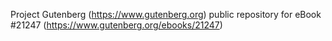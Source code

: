 Project Gutenberg (https://www.gutenberg.org) public repository for eBook #21247 (https://www.gutenberg.org/ebooks/21247)
